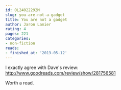 ```yaml
---
id: OL24022292M
slug: you-are-not-a-gadget
title: You are not a gadget
author: Jaron Lanier
rating: 4
pages: 221
categories:
- non-fiction
reads:
- finished_at: '2013-05-12'
---
```

I exactly agree with Dave's review: http://www.goodreads.com/review/show/281756581

Worth a read.
